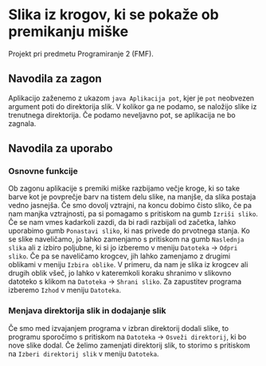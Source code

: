 # Slika iz krogov, ki se pokaže ob premikanju miške
Projekt pri predmetu Programiranje 2 (FMF).

## Navodila za zagon
Aplikacijo zaženemo z ukazom `java Aplikacija pot`, kjer je `pot` neobvezen argument poti do direktorija slik. V kolikor ga ne
podamo, se naložijo slike iz trenutnega direktorija. Če podamo neveljavno pot, se aplikacija ne bo zagnala.

## Navodila za uporabo
### Osnovne funkcije
Ob zagonu aplikacije s premiki miške razbijamo večje kroge, ki so take barve kot je povprečje barv na tistem delu slike, na
manjše, da slika postaja vedno jasnejša. Če smo dovolj vztrajni, na koncu dobimo čisto sliko, če pa nam manjka vztrajnosti, pa si
pomagamo s pritiskom na gumb `Izriši sliko`. Če se nam vmes kadarkoli zazdi, da bi radi razbijali od začetka, lahko uporabimo
gumb `Ponastavi sliko`, ki nas privede do prvotnega stanja. Ko se slike naveličamo, jo lahko zamenjamo s pritiskom na gumb
`Naslednja slika` ali z izbiro poljubne, ki si jo izberemo v meniju `Datoteka` -> `Odpri sliko`. Če pa se naveličamo krogcev, jih
lahko zamenjamo z drugimi oblikami v meniju `Izbira oblike`. V primeru, da nam je slika iz krogcev ali drugih oblik všeč, jo
lahko v kateremkoli koraku shranimo v slikovno datoteko s klikom na `Datoteka` -> `Shrani sliko`. Za zapustitev programa izberemo `Izhod` v meniju `Datoteka`.

### Menjava direktorija slik in dodajanje slik
Če smo med izvajanjem programa v izbran direktorij dodali slike, to programu sporočimo s pritiskom na `Datoteka` -> `Osveži direktorij`, ki bo nove slike dodal. Če želimo zamenjati direktorij slik, to storimo s pritiskom na `Izberi direktorij slik` v
meniju `Datoteka`.
